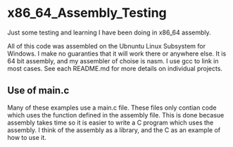 # x86_64_Assembly_Testing
Just some testing and learning I have been doing in x86_64 assembly.

All of this code was assembled on the Ubnuntu Linux Subsystem for Windows. I 
make no guaranties that it will work there or anywhere else. It is 64 bit 
assembly, and my assembler of choise is nasm. I use gcc to link in most cases. 
See each README.md for more details on individual projects.

## Use of main.c
Many of these examples use a main.c file. These files only contian code which
uses the function defined in the assembly file. This is done becasue assembly
takes time so it is easier to write a C program which uses the assembly. I think
of the assembly as a library, and the C as an example of how to use it.
